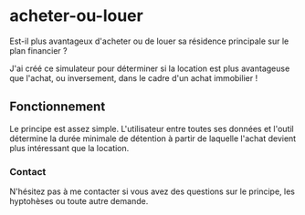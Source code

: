 # acheter-ou-louer
Est-il plus avantageux d'acheter ou de louer sa résidence principale sur le plan financier ?

J'ai créé ce simulateur pour déterminer si la location est plus avantageuse que l'achat, ou inversement, dans le cadre d'un achat immobilier !

## Fonctionnement
Le principe est assez simple.
L'utilisateur entre toutes ses données et l'outil détermine la durée minimale de détention à partir de laquelle l'achat devient plus intéressant que la location.

### Contact
N'hésitez pas à me contacter si vous avez des questions sur le principe, les hyptohèses ou toute autre demande.
